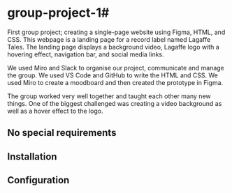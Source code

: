 # group-project-1#
First group project; creating a single-page website using Figma, HTML, and CSS.
This webpage is a landing page for a record label named Lagaffe Tales. The landing page displays a background video, Lagaffe logo with a hovering effect, navigation bar, and social media links.

We used Miro and Slack to organise our project, communicate and manage the group. We used VS Code and GitHub to write the HTML and CSS. We used Miro to create a moodboard and then created the prototype in Figma.

The group worked very well together and taught each other many new things. One of the biggest challenged was creating a video background as well as a hover effect to the logo.

## No special requirements


## Installation


## Configuration
